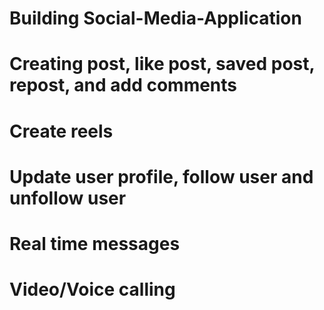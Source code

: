 # Building Social-Media-Application
# Creating post, like post, saved post, repost, and add comments
# Create reels
# Update user profile, follow user and unfollow user
# Real time messages
# Video/Voice calling
